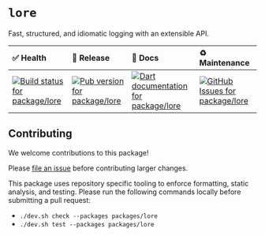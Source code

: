 <!-- #region(HEADER) -->
# `lore`

Fast, structured, and idiomatic logging with an extensible API.

| ✅ Health | 🚀 Release | 📝 Docs | ♻️ Maintenance |
|:----------|:-----------|:--------|:--------------|
| [![Build status for package/lore](https://github.com/matanlurey/pub.lurey.dev/actions/workflows/package_lore.yaml/badge.svg)](https://github.com/matanlurey/pub.lurey.dev/actions/workflows/package_lore.yaml) | [![Pub version for package/lore](https://img.shields.io/pub/v/lore)](https://pub.dev/packages/lore) | [![Dart documentation for package/lore](https://img.shields.io/badge/dartdoc-reference-blue.svg)](https://pub.dev/documentation/lore) | [![GitHub Issues for package/lore](https://img.shields.io/github/issues/matanlurey/pub.lurey.dev/pkg-lore?label=issues)](https://github.com/matanlurey/pub.lurey.dev/issues?q=is%3Aopen+is%3Aissue+label%3Apkg-lore) |
<!-- #endregion -->

<!-- #region(CONTRIBUTING) -->
## Contributing

We welcome contributions to this package!

Please [file an issue][] before contributing larger changes.

[file an issue]: https://github.com/matanlurey/pub.lurey.dev/issues/new?labels=pkg-lore

This package uses repository specific tooling to enforce formatting, static analysis, and testing. Please run the following commands locally before submitting a pull request:

- `./dev.sh check --packages packages/lore`
- `./dev.sh test --packages packages/lore`

<!-- #endregion -->
